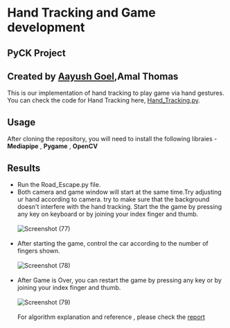 # Hand Tracking and Game development 
## PyCK Project 
## Created by [Aayush Goel](https://github.com/Aayush-Goel-04),Amal Thomas
This is our implementation of hand tracking to play game via hand gestures. You can check the code for Hand Tracking here,
[Hand_Tracking.py](https://github.com/Aayush-Goel-04/PyCk-Project/blob/main/Hand_Tracking.py).
## Usage
After cloning the repository, you will need to install the following libraies - **Mediapipe** , **Pygame** , **OpenCV**
## Results
- Run the Road_Escape.py file.
- Both camera and game window will start at the same time.Try adjusting ur hand according to camera. try to make sure that the background doesn't interfere with the hand tracking. Start the the game by pressing any key on keyboard or by joining your index finger and thumb. 
<br><br />
![Screenshot (77)](https://user-images.githubusercontent.com/81844215/125366719-49567580-e394-11eb-8282-e98766c82bb3.png)
<br><br />
- After starting the game, control the car according to the number of fingers shown.
<br><br />
![Screenshot (78)](https://user-images.githubusercontent.com/81844215/125366722-4b203900-e394-11eb-902c-96f097ce9cb8.png)
<br><br />
- After Game is Over, you can restart the game by pressing any key or by joining your index finger and thumb.
<br><br />
![Screenshot (79)](https://user-images.githubusercontent.com/81844215/125366725-4ce9fc80-e394-11eb-90f1-6e6d578e630c.png)
<br><br />
For algorithm explanation and reference , please check the [report](https://github.com/Aayush-Goel-04/PyCk-Project/blob/main/Report.pdf)
